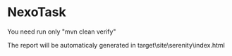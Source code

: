 # NexoTask

You need run only "mvn clean verify"

The report will be automaticaly generated in target\site\serenity\index.html
